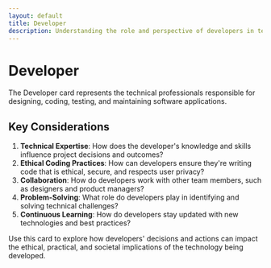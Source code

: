```yaml
---
layout: default
title: Developer
description: Understanding the role and perspective of developers in technology projects
---
```


# Developer

The Developer card represents the technical professionals responsible for designing, coding, testing, and maintaining software applications.

## Key Considerations

1. **Technical Expertise**: How does the developer's knowledge and skills influence project decisions and outcomes?
2. **Ethical Coding Practices**: How can developers ensure they're writing code that is ethical, secure, and respects user privacy?
3. **Collaboration**: How do developers work with other team members, such as designers and product managers?
4. **Problem-Solving**: What role do developers play in identifying and solving technical challenges?
5. **Continuous Learning**: How do developers stay updated with new technologies and best practices?

Use this card to explore how developers' decisions and actions can impact the ethical, practical, and societal implications of the technology being developed.
